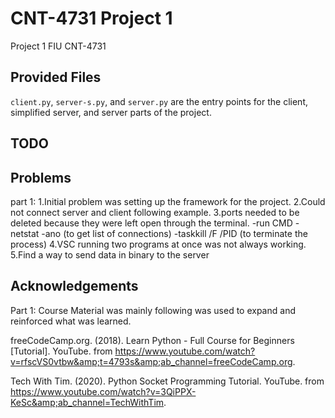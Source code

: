 # CNT-4731 Project 1

Project 1 FIU CNT-4731
## Provided Files

`client.py`, `server-s.py`, and  `server.py` are the entry points for the client, simplified server, and server parts of the project.

## TODO


## Problems
part 1:
1.Initial problem was setting up the framework for the project.
2.Could not connect server and client following example.
3.ports needed to be deleted because they were left open through the terminal.
-run CMD
-netstat -ano (to get list of connections)
-taskkill /F /PID <PID> (to terminate the process)
4.VSC running two programs at once was not always working.
5.Find a way to send data in binary to the server
## Acknowledgements 

Part 1:
Course Material was mainly following was used to expand and reinforced what was learned.

freeCodeCamp.org. (2018). Learn Python - Full Course for Beginners [Tutorial]. YouTube. from https://www.youtube.com/watch?v=rfscVS0vtbw&amp;t=4793s&amp;ab_channel=freeCodeCamp.org.

Tech With Tim. (2020). Python Socket Programming Tutorial. YouTube. from https://www.youtube.com/watch?v=3QiPPX-KeSc&amp;ab_channel=TechWithTim. 
